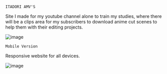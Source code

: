 `ITADORI AMV'S`

Site I made for my youtube channel alone to train my studies, where there will be a clips area for my subscribers to download anime cut scenes to help them with their editing projects.

![image](https://github.com/osvaldocordeiroandre/itadoriamvs/assets/94922391/5694444b-04ec-4384-a505-34ccc4d5866c)

`Mobile Version`

Responsive website for all devices.

![image](https://github.com/osvaldocordeiroandre/itadoriamvs/assets/94922391/2cca0353-2fbc-4f21-b935-78ca092b2432)

